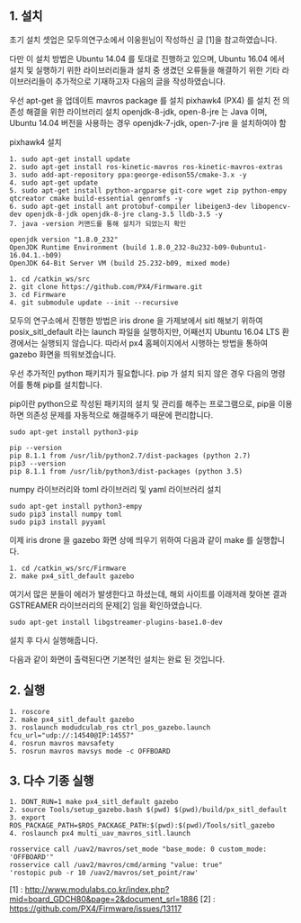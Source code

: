 
## 1. 설치

초기 설치 셋업은 모두의연구소에서 이웅원님이 작성하신 글 [1]을 참고하였습니다.

다만 이 설치 방법은 Ubuntu 14.04 를 토대로 진행하고 있으며, Ubuntu 16.04 에서 설치 및 실행하기 위한 라이브러리들과
설치 중 생겼던 오류들을 해결하기 위한 기타 라이브러리들이 추가적으로 기재하고자 다음의 글을 작성하였습니다.


우선 apt-get 을 업데이트
mavros package 를 설치
pixhawk4 (PX4) 를 설치 전 의존성 해결을 위한 라이브러리 설치
openjdk-8-jdk, open-8-jre 는 Java 이며, Ubuntu 14.04 버전을 사용하는 경우 openjdk-7-jdk, open-7-jre 을 설치하여야 함 

pixhawk4 설치

```
1. sudo apt-get install update
2. sudo apt-get install ros-kinetic-mavros ros-kinetic-mavros-extras
3. sudo add-apt-repository ppa:george-edison55/cmake-3.x -y
4. sudo apt-get update
5. sudo apt-get install python-argparse git-core wget zip python-empy qtcreator cmake build-essential genromfs -y 
6. sudo apt-get install ant protobuf-compiler libeigen3-dev libopencv-dev openjdk-8-jdk openjdk-8-jre clang-3.5 lldb-3.5 -y
7. java -version 커맨드를 통해 설치가 되었는지 확인
```

```
openjdk version "1.8.0_232"
OpenJDK Runtime Environment (build 1.8.0_232-8u232-b09-0ubuntu1-16.04.1.-b09)
OpenJDK 64-Bit Server VM (build 25.232-b09, mixed mode)
```

```
1. cd /catkin_ws/src
2. git clone https://github.com/PX4/Firmware.git
3. cd Firmware
4. git submodule update --init --recursive
```


모두의 연구소에서 진행한 방법은 iris drone 을 가제보에서 sitl 해보기 위하여 posix_sitl_default 라는 launch 파일을 실행하지만,
어째선지 Ubuntu 16.04 LTS 환경에서는 실행되지 않습니다.
따라서 px4 홈페이지에서 시행하는 방법을 통하여 gazebo 화면을 띄워보겠습니다. 

우선 추가적인 python 패키지가 필요합니다.
pip 가 설치 되지 않은 경우 다음의 명령어를 통해 pip를 설치합니다.

pip이란 python으로 작성된 패키지의 설치 및 관리를 해주는 프로그램으로, pip을 이용하면 의존성 문제를 자동적으로 해결해주기 때문에 편리합니다.

```
sudo apt-get install python3-pip
```

```
pip --version
pip 8.1.1 from /usr/lib/python2.7/dist-packages (python 2.7)
pip3 --version
pip 8.1.1 from /usr/lib/python3/dist-packages (python 3.5)
```

numpy 라이브러리와 toml 라이브러리 및 yaml 라이브러리 설치

```
sudo apt-get install python3-empy
sudo pip3 install numpy toml
sudo pip3 install pyyaml
```

이제 iris drone 을 gazebo 화면 상에 띄우기 위하여 다음과 같이 make 를 실행합니다.

```
1. cd /catkin_ws/src/Firmware
2. make px4_sitl_default gazebo
```

여기서 많은 분들이 에러가 발생한다고 하셨는데, 해외 사이트를 이래저래 찾아본 결과 GSTREAMER 라이브러리의 문제[2] 임을 확인하였습니다.


```
sudo apt-get install libgstreamer-plugins-base1.0-dev
```

설치 후 다시 실행해줍니다.


다음과 같이 화면이 출력된다면 기본적인 설치는 완료 된 것입니다.




## 2. 실행

```
1. roscore
2. make px4_sitl_default gazebo
3. roslaunch modudculab_ros ctrl_pos_gazebo.launch fcu_url="udp://:14540@IP:14557"
4. rosrun mavros mavsafety
5. rosrun mavros mavsys mode -c OFFBOARD
```





## 3. 다수 기종 실행

```
1. DONT_RUN=1 make px4_sitl_default gazebo
2. source Tools/setup_gazebo.bash $(pwd) $(pwd)/build/px_sitl_default
3. export ROS_PACKAGE_PATH=$ROS_PACKAGE_PATH:$(pwd):$(pwd)/Tools/sitl_gazebo
4. roslaunch px4 multi_uav_mavros_sitl.launch
```




```
rosservice call /uav2/mavros/set_mode "base_mode: 0 custom_mode: 'OFFBOARD'"
rosservice call /uav2/mavros/cmd/arming "value: true"
'rostopic pub -r 10 /uav2/mavros/set_point/raw'
```


[1] : http://www.modulabs.co.kr/index.php?mid=board_GDCH80&page=2&document_srl=1886
[2] : https://github.com/PX4/Firmware/issues/13117